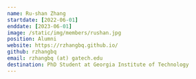 ```yaml
---
name: Ru-shan Zhang
startdate: [2022-06-01]
enddate: [2023-06-01]
image: /static/img/members/rushan.jpg
position: Alumni
website: https://rzhangbq.github.io/
github: rzhangbq
email: rzhangbq (at) gatech.edu
destination: PhD Student at Georgia Institute of Technology
---
```

